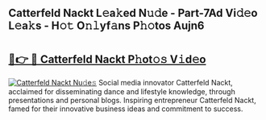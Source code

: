 ## Catterfeld Nackt L𝚎a𝚔ed N𝚞𝚍e - Part-7Ad Vi𝚍𝚎o L𝚎a𝚔s - H𝚘𝚝 O𝚗𝚕yf𝚊ns P𝚑𝚘tos Aujn6

# <h2><a href="http://kfagbs.oniu.top/?m=Catterfeld+Nackt">🔗👉 🔴 Catterfeld Nackt P𝚑ot𝚘𝚜 V𝚒d𝚎o</a></h2>

[![Catterfeld Nackt Nu𝚍e𝚜](https://i.imgur.com/0qMVB7G.gif)](http://kfagbs.oniu.top/?m=Catterfeld+Nackt)
Social media innovator Catterfeld Nackt, acclaimed for disseminating dance and lifestyle knowledge, through presentations and personal blogs. Inspiring entrepreneur Catterfeld Nackt, famed for their innovative business ideas and commitment to success.  
